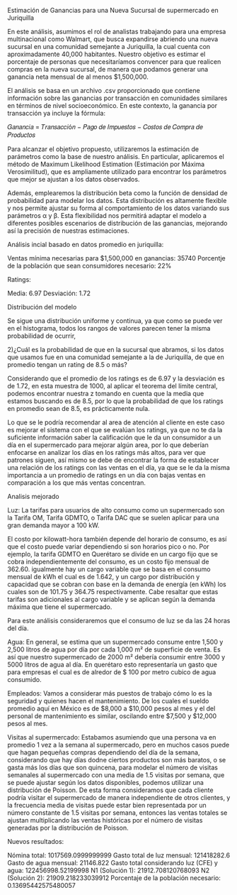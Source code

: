 Estimación de Ganancias para una Nueva Sucursal de supermercado en Juriquilla

En este análisis, asumimos el rol de analistas trabajando para una empresa multinacional como Walmart, que busca expandirse abriendo una nueva sucursal en una comunidad semejante a Juriquilla, la cual cuenta con aproximadamente 40,000 habitantes. Nuestro objetivo es estimar el porcentaje de personas que necesitaríamos convencer para que realicen compras en la nueva sucursal, de manera que podamos generar una ganancia neta mensual de al menos $1,500,000.

El análisis se basa en un archivo .csv proporcionado que contiene información sobre las ganancias por transacción en comunidades similares en términos de nivel socioeconómico. En este contexto, la ganancia por transacción ya incluye la fórmula:

𝐺𝑎𝑛𝑎𝑛𝑐𝑖𝑎 = 𝑇𝑟𝑎𝑛𝑠𝑎𝑐𝑐𝑖ó𝑛 − 𝑃𝑎𝑔𝑜 𝑑𝑒 𝐼𝑚𝑝𝑢𝑒𝑠𝑡𝑜𝑠 − 𝐶𝑜𝑠𝑡𝑜𝑠 𝑑𝑒 𝐶𝑜𝑚𝑝𝑟𝑎 𝑑𝑒 𝑃𝑟𝑜𝑑𝑢𝑐𝑡𝑜𝑠

Para alcanzar el objetivo propuesto, utilizaremos la estimación de parámetros como la base de nuestro análisis. En particular, aplicaremos el método de Maximum Likelihood Estimation (Estimación por Máxima Verosimilitud), que es ampliamente utilizado para encontrar los parámetros que mejor se ajustan a los datos observados.

Además, emplearemos la distribución beta como la función de densidad de probabilidad para modelar los datos. Esta distribución es altamente flexible y nos permite ajustar su forma al comportamiento de los datos variando sus parámetros α y β. Esta flexibilidad nos permitirá adaptar el modelo a diferentes posibles escenarios de distribución de las ganancias, mejorando así la precisión de nuestras estimaciones.


Análisis incial basado en datos promedio en juriquilla:

Ventas mínima necesarias para $1,500,000 en ganancias: 35740
Porcentje de la población que sean consumidores necesario: 22%

Ratings:

Media: 6.97
Desviación: 1.72

Distribución del modelo

Se sigue una distribución uniforme y continua, ya que como se puede ver en el histograma, todos los rangos de valores parecen tener la misma probabilidad de ocurrir, 

2)¿Cuál es la probabilidad de que en la sucursal que abramos, si los datos que usamos fue en una comunidad semejante a la de Juriquilla, de que en promedio tengan un rating de 8.5 o más?

Considerando que el promedio de los ratings es de 6.97 y la desviación es de 1.72, en esta muestra de 1000, al aplicar el teorema del límite central, podemos encontrar nuestra z tomando en cuenta que la media que estamos buscando es de 8.5, por lo que la probabilidad de que los ratings en promedio sean de 8.5, es prácticamente nula. 

Lo que se le podría recomendar al area de atención al cliente en este caso es mejorar el sistema con el que se evalúan los ratings, ya que no te da la suficiente información saber la calificación que le da un consumidor a un día en el supermercado para mejorar algún area, por lo que deberían enfocarse en analizar los días en los ratings más altos, para ver que patrones siguen, así mismo se debe de encontrar la forma de establecer una relación de los ratings con las ventas en el día, ya que se le da la misma importancia a un promedio de ratings en un día con bajas ventas en comparación a los que más ventas concentran. 


Analisis mejorado

Luz: La tarifas para usuarios de alto consumo como un supermercado son la Tarifa OM, Tarifa GDMTO, o Tarifa DAC que se suelen aplicar para una gran demanda mayor a 100 kW. 

El costo por kilowatt-hora también depende del horario de consumo, es así que el costo puede variar dependiendo si son horarios pico o no. Por ejemplo, la tarifa GDMTO en Querétaro se divide en un cargo fijo que se cobra independientemente del consumo, es un costo fijo mensual de 362.60. igualmente hay un cargo variable que se basa en el consumo mensual de kWh el cual es de 1.642, y un cargo por distribución y capacidad que se cobran con base en la demanda de energía (en kWh) los cuales son de 101.75 y 364.75 respectivamente. Cabe resaltar que estas tarifas son adicionales al cargo variable y se aplican según la demanda máxima que tiene el supermercado.

Para este análisis consideraremos que el consumo de luz se da las 24 horas del día. 

Agua:  En general, se estima que un supermercado consume entre 1,500 y 2,500 litros de agua por día por cada 1,000 m² de superficie de venta. Es así que nuestro supermercado de 2000 m² debería consumir entre 3000 y 5000 litros de agua al día. En querétaro esto representaría un gasto que para empresas el cual es de alredor de $ 100 por metro cubico de agua consumido. 

Empleados: Vamos a considerar más puestos de trabajo cómo lo es la seguridad y quienes hacen el mantenimiento. De los cuales el sueldo promedio aquí en México es de $8,000 a $10,000 pesos al mes y el del personal de mantenimiento es similar, oscilando entre $7,500 y $12,000 pesos al mes. 

Visitas al supermercado: Estabamos asumiendo que una persona va en promedio 1 vez a la semana al supermercado, pero en muchos casos puede que hagan pequeñas compras dependiendo del día de la semana, considerando que hay días dodne ciertos productos son más baratos, o se gasta más los días que son quincena, para modelar el número de visitas semanales al supermercado con una media de 1.5 visitas por semana, que se puede ajustar según los datos disponibles, podemos utilizar una distribución de Poisson. De esta forma consideramos que cada cliente podría visitar el supermercado de manera independiente de otros clientes, y la frecuencia media de visitas puede estar bien representada por un número constante de 1.5 visitas por semana, entonces las ventas totales se ajustan multiplicando las ventas históricas por el número de visitas generadas por la distribución de Poisson.

Nuevos resultados:

Nómina total: 1017569.0999999999
Gasto total de luz mensual: 121418282.6
Gasto de agua mensual: 21146.822
Gasto total considerando luz (CFE) y agua: 122456998.52199998
N1 (Solución 1): 21912.708120768093
N2 (Solución 2): 21909.218233039912
Porcentaje de la población necesario: 0.13695442575480057


